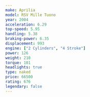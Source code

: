 ```yaml
---
make: Aprilia
model: RSV Mille Tuono
year: 2004
acceleration: 6.29
top-speed: 5.95
handling: 5.38
braking-power: 6.35
displacement: 993
engine: ["2 Cylinders", "4 Stroke"]
power: 126
weight: 210
torque: 101
headlights: true
type: naked
price: 66500
rating: 676
legendary: false
---
```

